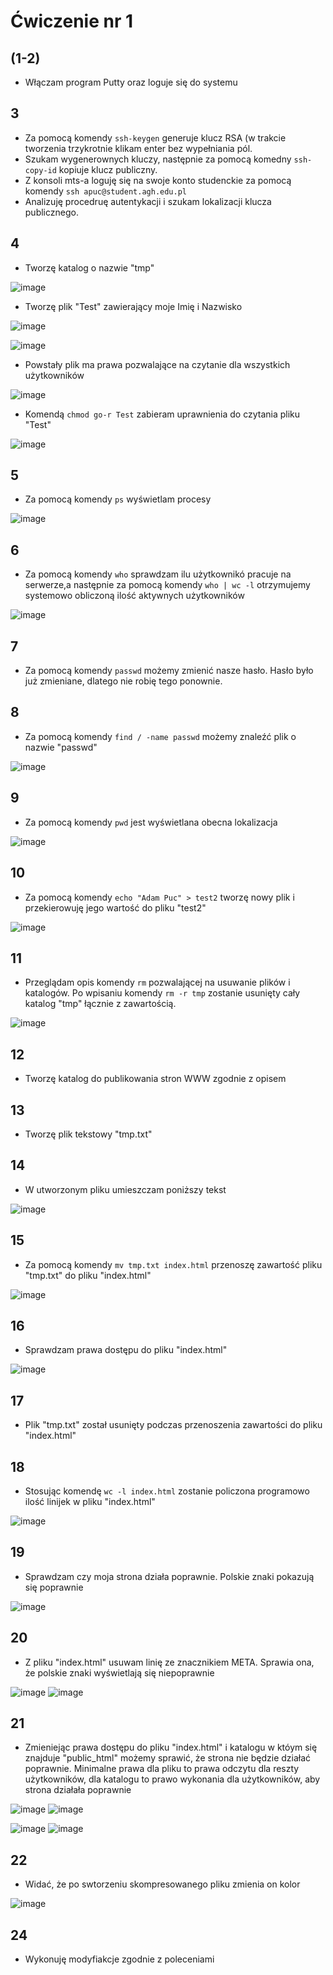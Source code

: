 # Ćwiczenie nr 1

## (1-2)
* Włączam program Putty oraz loguje się do systemu

## 3
* Za pomocą komendy `ssh-keygen` generuje klucz RSA (w trakcie tworzenia trzykrotnie klikam enter bez wypełniania pól.
* Szukam wygenerownych kluczy, następnie za pomocą komedny `ssh-copy-id` kopiuje klucz publiczny.
* Z konsoli mts-a loguję się na swoje konto studenckie za pomocą komendy `ssh apuc@student.agh.edu.pl`
* Analizuję procedruę autentykacji i szukam lokalizacji klucza publicznego.

## 4 
* Tworzę katalog o nazwie "tmp"

![image](https://user-images.githubusercontent.com/92114245/234362294-e351c5bb-f4df-423a-bb8c-bb3a18fd63e5.png)

* Tworzę plik "Test" zawierający moje Imię i Nazwisko

![image](https://user-images.githubusercontent.com/92114245/234362774-9b6e359b-78ef-4eeb-ac2a-8febc498ccb5.png)

![image](https://user-images.githubusercontent.com/92114245/234363328-fa0624f9-3d97-415e-9170-3dae1d86bbbc.png)

* Powstały plik ma prawa pozwalające na czytanie dla wszystkich użytkowników

![image](https://user-images.githubusercontent.com/92114245/234363479-9350cb7d-682e-4bb7-9107-bfd8b6ccc7ee.png)

* Komendą `chmod go-r Test` zabieram uprawnienia do czytania pliku "Test"

![image](https://user-images.githubusercontent.com/92114245/234364688-756570a4-ff6f-4e93-83c7-b3274c067b6e.png)

## 5
* Za pomocą komendy `ps` wyświetlam procesy

![image](https://user-images.githubusercontent.com/92114245/234365274-0633499a-0188-4ab9-809e-591bbbaeb7b4.png)

## 6
* Za pomocą komendy `who` sprawdzam ilu użytkownikó pracuje na serwerze,a następnie za pomocą komendy `who | wc -l` otrzymujemy systemowo obliczoną ilość aktywnych użytkowników 

![image](https://user-images.githubusercontent.com/92114245/234367350-c474441e-6ad0-448a-a992-498829ba7aa4.png)

## 7 
* Za pomocą komendy `passwd` możemy zmienić nasze hasło. Hasło było już zmieniane, dlatego nie robię tego ponownie.

## 8
* Za pomocą komendy `find / -name passwd` możemy znaleźć plik o nazwie "passwd"

![image](https://user-images.githubusercontent.com/92114245/234368751-c7dd91e2-b983-40c3-836b-858f776928d0.png)

## 9
* Za pomocą komendy `pwd` jest wyświetlana obecna lokalizacja 

![image](https://user-images.githubusercontent.com/92114245/234369055-16842255-db26-45ad-a38c-b90fa671fb83.png)

## 10
* Za pomocą komendy `echo "Adam Puc" > test2` tworzę nowy plik i przekierowuję jego wartość do pliku "test2"

![image](https://user-images.githubusercontent.com/92114245/234374638-747e1518-d507-44e4-97eb-8b88d3e2cf83.png)

## 11
* Przeglądam opis komendy `rm` pozwalającej na usuwanie plików i katalogów. Po wpisaniu komendy `rm -r tmp` zostanie usunięty cały katalog "tmp" łącznie z zawartością.

![image](https://user-images.githubusercontent.com/92114245/234376331-6a4c6892-8c02-426d-ac1f-8bce0c3750f5.png)

## 12
* Tworzę katalog do publikowania stron WWW zgodnie z opisem 

## 13
* Tworzę plik tekstowy "tmp.txt"

## 14
* W utworzonym pliku umieszczam poniższy tekst

![image](https://user-images.githubusercontent.com/92114245/234377227-fa551453-bf72-45bf-a5de-a2a875f79141.png)

## 15
* Za pomocą komendy `mv tmp.txt index.html` przenoszę zawartość pliku "tmp.txt" do pliku "index.html"

![image](https://user-images.githubusercontent.com/92114245/234377761-35280b07-1a93-4aa5-a2c0-a447a36081db.png)

## 16
* Sprawdzam prawa dostępu do pliku "index.html"

![image](https://user-images.githubusercontent.com/92114245/234378123-d7ebe06b-386c-4aa9-a0b9-b34c01175528.png)

## 17
* Plik "tmp.txt" został usunięty podczas przenoszenia zawartości do pliku "index.html"

## 18
* Stosując komendę `wc -l index.html` zostanie policzona programowo ilość linijek w pliku "index.html"

![image](https://user-images.githubusercontent.com/92114245/234378520-342f7ae5-310a-406e-b240-09f3874f26e6.png)

## 19
* Sprawdzam czy moja strona działa poprawnie. Polskie znaki pokazują się poprawnie 

![image](https://user-images.githubusercontent.com/92114245/234378968-9c3b66b6-5c41-40ea-8e30-8e20a03cad0f.png)

## 20
* Z pliku "index.html" usuwam linię ze znacznikiem META. Sprawia ona, że polskie znaki wyświetlają się niepoprawnie 

![image](https://user-images.githubusercontent.com/92114245/234387575-fd243d0f-b169-479c-8fc3-9a3d6d4bdd96.png)
![image](https://user-images.githubusercontent.com/92114245/234387661-18a453d1-16ff-4a36-b2db-eec45db0813e.png)

## 21 
* Zmieniejąc prawa dostępu do pliku "index.html" i katalogu w któym się znajduje "public_html" możemy sprawić, że strona nie będzie działać poprawnie. Minimalne prawa dla pliku to prawa odczytu dla reszty użytkowników, dla katalogu to prawo wykonania dla użytkowników, aby strona działała poprawnie

![image](https://user-images.githubusercontent.com/92114245/234388944-2b10da70-11f3-4cc3-bb9c-3aefd4603c6b.png)
![image](https://user-images.githubusercontent.com/92114245/234388980-0dc60524-1d91-43c8-8f82-dad2e01e9960.png)

![image](https://user-images.githubusercontent.com/92114245/234389899-a5239820-d999-4c59-b90a-764d40e3c195.png)
![image](https://user-images.githubusercontent.com/92114245/234389846-fbdd55f6-bb79-4628-a606-7c02a7870dd9.png)

## 22
* Widać, że po swtorzeniu skompresowanego pliku zmienia on kolor

![image](https://user-images.githubusercontent.com/92114245/234392278-96c95d44-790d-470b-87bb-f353fcc2a93b.png)

## 24
* Wykonuję modyfiakcje zgodnie z poleceniami























